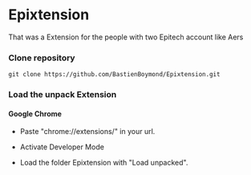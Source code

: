# Epixtension

That was a Extension for the people with two Epitech account like Aers 

### Clone repository

    git clone https://github.com/BastienBoymond/Epixtension.git
    
### Load the unpack Extension

#### Google Chrome

- Paste "chrome://extensions/" in your url.

- Activate Developer Mode

- Load the folder Epixtension with "Load unpacked".
